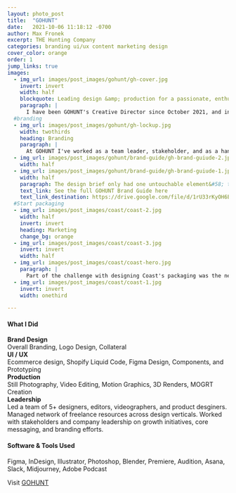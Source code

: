 ```yaml
---
layout: photo_post
title:  "GOHUNT"
date:   2021-10-06 11:18:12 -0700
author: Max Fronek
excerpt: THE Hunting Company
categories: branding ui/ux content marketing design
cover_color: orange
order: 1
jump_links: true
images:
  - img_url: images/post_images/gohunt/gh-cover.jpg
    invert: invert
    width: half 
    blockquote: Leading design &amp; production for a passionate, enthusiastic market&nbsp;leader
    paragraph: |
      I have been GOHUNT's Creative Director since October 2021, and in that time have led multiple design efforts across a diverse team and product set. GOHUNT's offering includes a SaaS platform, Ecommerce storefront, content wing, and educational platform, and I've been intimately involved in the visual presentation and overall messaging of every part of it since starting.    
  #branding
  - img_url: images/post_images/gohunt/gh-lockup.jpg
    width: twothirds
    heading: Branding
    paragraph: |
      At GOHUNT I've worked as a team leader, stakeholder, and as a hands-on individual contributor when needed. When I began, GOHUNT was working with an agency to lead a rebranding effort and had run into a wall with communication and needs. I took over leadership of the project and successfully worked with the agency and our internal team to right the ship and bring the rebranding efforts across the finish line by our stated deadline.
  - img_url: images/post_images/gohunt/brand-guide/gh-brand-guiude-2.jpg
    width: half
  - img_url: images/post_images/gohunt/brand-guide/gh-brand-guiude-1.jpg
    width: half
    paragraph: The design brief only had one untouchable element&#58; the diamond icon. It held special significance to the founder and his family, and I was happy to hear it. I saw the entire brand system revolving around this single, unifying graphic, and set to work creating a new color structure and design language around it.
    text_link: See the full GOHUNT Brand Guide here
    text_link_destination: https://drive.google.com/file/d/1rU33rKyOH6EMkPu8YOSI241uGDeHrcOA/view
  #Start packaging
  - img_url: images/post_images/coast/coast-2.jpg
    width: half
    invert: invert
    heading: Marketing
    change_bg: orange
  - img_url: images/post_images/coast/coast-3.jpg
    invert: invert
    width: half
  - img_url: images/post_images/coast/coast-hero.jpg
    paragraph: |
      Part of the challenge with designing Coast's packaging was the need for two separate versions; a full-color high quality gift box, as well as a more durable and sustainable kraft paper option. Using vector drawings inspired from the full-color packaging, I was able to create a seamless experience for ther customer regardless of what packaging they neded up receiving.
  - img_url: images/post_images/coast/coast-1.jpg
    invert: invert
    width: onethird

---
```


#### What I Did
**Brand Design**  
Overall Branding, Logo Design, Collateral<br />
**UI / UX**<br />
Ecommerce design, Shopify Liquid Code, Figma Design, Components, and Prototyping<br />
**Production**<br />
Still Photography, Video Editing, Motion Graphics, 3D Renders, MOGRT Creation<br />
**Leadership**<br />
Led a team of 5+ designers, editors, videographers, and product desginers. Managed network of freelance resources across design verticals. Worked with stakeholders and company leadership on growth initiatives, core messaging, and branding efforts. 

#### Software &amp; Tools Used
Figma, InDesign, Illustrator, Photoshop, Blender, Premiere, Audition, Asana, Slack, Midjourney, Adobe Podcast

Visit [GOHUNT](http://gohunt.com)

